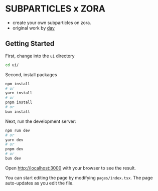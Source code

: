 # SUBPARTICLES x ZORA

- create your own subparticles on zora.
- original work by [dav](https://twitter.com/producedbydav)

## Getting Started

First, change into the `ui` directory

```bash
cd ui/
```

Second, install packages

```bash
npm install
# or
yarn install
# or
pnpm install
# or
bun install
```

Next, run the development server:

```bash
npm run dev
# or
yarn dev
# or
pnpm dev
# or
bun dev
```

Open [http://localhost:3000](http://localhost:3000) with your browser to see the result.

You can start editing the page by modifying `pages/index.tsx`. The page auto-updates as you edit the file.
